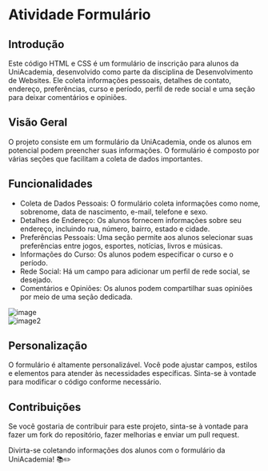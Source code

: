 # Atividade Formulário

## Introdução

Este código HTML e CSS é um formulário de inscrição para alunos da UniAcademia, desenvolvido como parte da disciplina de Desenvolvimento de Websites. Ele coleta informações pessoais, detalhes de contato, endereço, preferências, curso e período, perfil de rede social e uma seção para deixar comentários e opiniões.

## Visão Geral

O projeto consiste em um formulário da UniAcademia, onde os alunos em potencial podem preencher suas informações. O formulário é composto por várias seções que facilitam a coleta de dados importantes.

## Funcionalidades

- Coleta de Dados Pessoais: O formulário coleta informações como nome, sobrenome, data de nascimento, e-mail, telefone e sexo.
- Detalhes de Endereço: Os alunos fornecem informações sobre seu endereço, incluindo rua, número, bairro, estado e cidade.
- Preferências Pessoais: Uma seção permite aos alunos selecionar suas preferências entre jogos, esportes, notícias, livros e músicas.
- Informações do Curso: Os alunos podem especificar o curso e o período.
- Rede Social: Há um campo para adicionar um perfil de rede social, se desejado.
- Comentários e Opiniões: Os alunos podem compartilhar suas opiniões por meio de uma seção dedicada.

![image](https://github.com/user-attachments/assets/61255202-b89c-41a8-a3f9-d20800fa4fbc)
<br>
![image2](https://github.com/user-attachments/assets/49df9e14-2ed3-4d5a-bfb2-7dcfd9adadb0)

## Personalização

O formulário é altamente personalizável. Você pode ajustar campos, estilos e elementos para atender às necessidades específicas. Sinta-se à vontade para modificar o código conforme necessário.

## Contribuições

Se você gostaria de contribuir para este projeto, sinta-se à vontade para fazer um fork do repositório, fazer melhorias e enviar um pull request.

Divirta-se coletando informações dos alunos com o formulário da UniAcademia! 📚✏️

